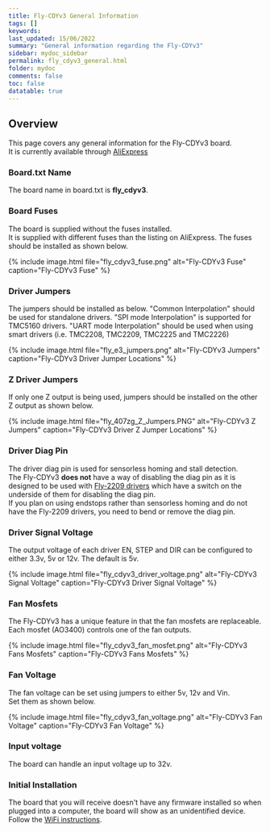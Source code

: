 ```yaml
---
title: Fly-CDYv3 General Information
tags: []
keywords: 
last_updated: 15/06/2022
summary: "General information regarding the Fly-CDYv3"
sidebar: mydoc_sidebar
permalink: fly_cdyv3_general.html
folder: mydoc
comments: false
toc: false
datatable: true
---
```


## Overview

This page covers any general information for the Fly-CDYv3 board.  
It is currently available through [AliExpress](https://www.aliexpress.com/item/1005001701631493.html)

### Board.txt Name

The board name in board.txt is **fly_cdyv3**.

### Board Fuses

The board is supplied without the fuses installed.  
It is supplied with different fuses than the listing on AliExpress. The fuses should be installed as shown below.  

{% include image.html file="fly_cdyv3_fuse.png" alt="Fly-CDYv3 Fuse" caption="Fly-CDYv3 Fuse" %}

### Driver Jumpers

The jumpers should be installed as below. "Common Interpolation" should be used for standalone drivers. "SPI mode Interpolation" is supported for TMC5160 drivers. "UART mode Interpolation" should be used when using smart drivers (i.e. TMC2208, TMC2209, TMC2225 and TMC2226)

{% include image.html file="fly_e3_jumpers.png" alt="Fly-CDYv3 Jumpers" caption="Fly-CDYv3 Driver Jumper Locations" %}

### Z Driver Jumpers

If only one Z output is being used, jumpers should be installed on the other Z output as shown below.

{% include image.html file="fly_407zg_Z_Jumpers.PNG" alt="Fly-CDYv3 Z Jumpers" caption="Fly-CDYv3 Driver Z Jumper Locations" %}

### Driver Diag Pin

The driver diag pin is used for sensorless homing and stall detection.  
The Fly-CDYv3 **does not** have a way of disabling the diag pin as it is designed to be used with [Fly-2209 drivers](https://www.aliexpress.com/item/1005001877899893.html) which have a switch on the underside of them for disabling the diag pin.  
If you plan on using endstops rather than sensorless homing and do not have the Fly-2209 drivers, you need to bend or remove the diag pin.  

### Driver Signal Voltage

The output voltage of each driver EN, STEP and DIR can be configured to either 3.3v, 5v or 12v. The default is 5v.  

{% include image.html file="fly_cdyv3_driver_voltage.png" alt="Fly-CDYv3 Signal Voltage" caption="Fly-CDYv3 Driver Signal Voltage" %}

### Fan Mosfets

The Fly-CDYv3 has a unique feature in that the fan mosfets are replaceable.
Each mosfet (AO3400) controls one of the fan outputs.

{% include image.html file="fly_cdyv3_fan_mosfet.png" alt="Fly-CDYv3 Fans Mosfets" caption="Fly-CDYv3 Fans Mosfets" %}

### Fan Voltage

The fan voltage can be set using jumpers to either 5v, 12v and Vin.  
Set them as shown below.  

{% include image.html file="fly_cdyv3_fan_voltage.png" alt="Fly-CDYv3 Fan Voltage" caption="Fly-CDYv3 Fan Voltage" %}

### Input voltage

The board can handle an input voltage up to 32v.

### Initial Installation

The board that you will receive doesn't have any firmware installed so when plugged into a computer, the board will show as an unidentified device.
Follow the [WiFi instructions](fly_cdyv3_connected_wifi.html).